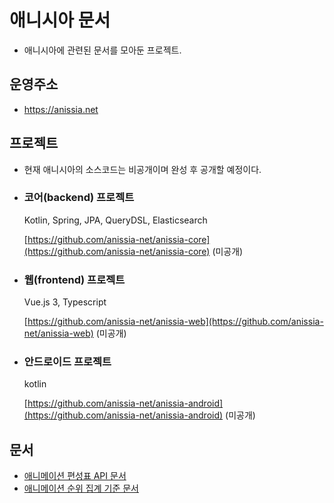# 애니시아 문서
- 애니시아에 관련된 문서를 모아둔 프로젝트.

## 운영주소

- https://anissia.net

## 프로젝트

- 현재 애니시아의 소스코드는 비공개이며 완성 후 공개할 예정이다.
- ### 코어(backend) 프로젝트
  Kotlin, Spring, JPA, QueryDSL, Elasticsearch
  
  [https://github.com/anissia-net/anissia-core](https://github.com/anissia-net/anissia-core) (미공개)

- ### 웹(frontend) 프로젝트
  Vue.js 3, Typescript
  
  [https://github.com/anissia-net/anissia-web](https://github.com/anissia-net/anissia-web) (미공개)
  
 
- ### 안드로이드 프로젝트
  kotlin
  
  [https://github.com/anissia-net/anissia-android](https://github.com/anissia-net/anissia-android) (미공개)

## 문서
- [애니메이션 편성표 API 문서](api_anime_schdule.md)
- [애니메이션 순위 집계 기준 문서](doc_anime_rank.md)
